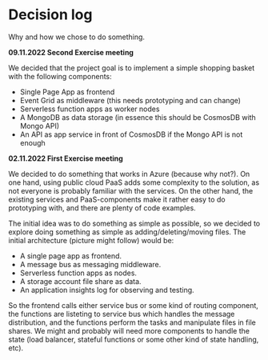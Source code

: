 # Decision log

Why and how we chose to do something.

__09.11.2022 Second Exercise meeting__

We decided that the project goal is to implement a simple shopping basket with the following components:

- Single Page App as frontend
- Event Grid as middleware (this needs prototyping and can change)
- Serverless function apps as worker nodes
- A MongoDB as data storage (in essence this should be CosmosDB with Mongo API)
- An API as app service in front of CosmosDB if the Mongo API is not enough

__02.11.2022 First Exercise meeting__

We decided to do something that works in Azure (because why not?). On one hand, using public cloud PaaS adds some complexity to the solution, as not everyone is probably familiar with the services. On the other hand, the existing services and PaaS-components make it rather easy to do prototyping with, and there are plenty of code examples.

The initial idea was to do something as simple as possible, so we decided to explore doing something as simple as adding/deleting/moving files. The initial architecture (picture might follow) would be:

- A single page app as frontend.
- A message bus as messaging middleware.
- Serverless function apps as nodes.
- A storage account file share as data.
- An application insights log for observing and testing.

So the frontend calls either service bus or some kind of routing component, the functions are listeting to service bus which handles the message distribution, and the functions perform the tasks and manipulate files in file shares. We might and probably will need more components to handle the state (load balancer, stateful functions or some other kind of state handling, etc).